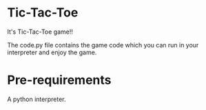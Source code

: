 # Tic-Tac-Toe
It's Tic-Tac-Toe game!!

The code.py file contains the game code which you can run in your interpreter and enjoy the game.

# Pre-requirements
A python interpreter.
